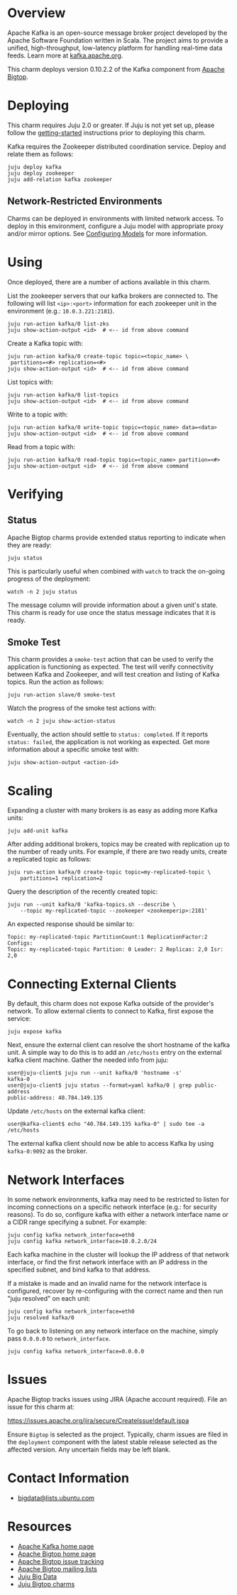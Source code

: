<!--
  Licensed to the Apache Software Foundation (ASF) under one or more
  contributor license agreements.  See the NOTICE file distributed with
  this work for additional information regarding copyright ownership.
  The ASF licenses this file to You under the Apache License, Version 2.0
  (the "License"); you may not use this file except in compliance with
  the License.  You may obtain a copy of the License at

       http://www.apache.org/licenses/LICENSE-2.0

  Unless required by applicable law or agreed to in writing, software
  distributed under the License is distributed on an "AS IS" BASIS,
  WITHOUT WARRANTIES OR CONDITIONS OF ANY KIND, either express or implied.
  See the License for the specific language governing permissions and
  limitations under the License.
-->
# Overview

Apache Kafka is an open-source message broker project developed by the Apache
Software Foundation written in Scala. The project aims to provide a unified,
high-throughput, low-latency platform for handling real-time data feeds. Learn
more at [kafka.apache.org][].

This charm deploys version 0.10.2.2 of the Kafka component from
[Apache Bigtop][].

[kafka.apache.org]: http://kafka.apache.org/
[Apache Bigtop]: http://bigtop.apache.org/


# Deploying

This charm requires Juju 2.0 or greater. If Juju is not yet set up, please
follow the [getting-started][] instructions prior to deploying this charm.

Kafka requires the Zookeeper distributed coordination service. Deploy and
relate them as follows:

    juju deploy kafka
    juju deploy zookeeper
    juju add-relation kafka zookeeper

## Network-Restricted Environments
Charms can be deployed in environments with limited network access. To deploy
in this environment, configure a Juju model with appropriate proxy and/or
mirror options. See [Configuring Models][] for more information.

[getting-started]: https://jujucharms.com/docs/stable/getting-started
[Configuring Models]: https://jujucharms.com/docs/stable/models-config


# Using

Once deployed, there are a number of actions available in this charm.

List the zookeeper servers that our kafka brokers
are connected to. The following will list `<ip>:<port>` information for each
zookeeper unit in the environment (e.g.: `10.0.3.221:2181`).

    juju run-action kafka/0 list-zks
    juju show-action-output <id>  # <-- id from above command

Create a Kafka topic with:

    juju run-action kafka/0 create-topic topic=<topic_name> \
     partitions=<#> replication=<#>
    juju show-action-output <id>  # <-- id from above command

List topics with:

    juju run-action kafka/0 list-topics
    juju show-action-output <id>  # <-- id from above command

Write to a topic with:

    juju run-action kafka/0 write-topic topic=<topic_name> data=<data>
    juju show-action-output <id>  # <-- id from above command

Read from a topic with:

    juju run-action kafka/0 read-topic topic=<topic_name> partition=<#>
    juju show-action-output <id>  # <-- id from above command


# Verifying

## Status
Apache Bigtop charms provide extended status reporting to indicate when they
are ready:

    juju status

This is particularly useful when combined with `watch` to track the on-going
progress of the deployment:

    watch -n 2 juju status

The message column will provide information about a given unit's state.
This charm is ready for use once the status message indicates that it is
ready.

## Smoke Test
This charm provides a `smoke-test` action that can be used to verify the
application is functioning as expected. The test will verify connectivity
between Kafka and Zookeeper, and will test creation and listing of Kafka
topics. Run the action as follows:

    juju run-action slave/0 smoke-test

Watch the progress of the smoke test actions with:

    watch -n 2 juju show-action-status

Eventually, the action should settle to `status: completed`.  If it
reports `status: failed`, the application is not working as expected. Get
more information about a specific smoke test with:

    juju show-action-output <action-id>


# Scaling

Expanding a cluster with many brokers is as easy as adding more Kafka units:

    juju add-unit kafka

After adding additional brokers, topics may be created with
replication up to the number of ready units. For example, if there are two
ready units, create a replicated topic as follows:

    juju run-action kafka/0 create-topic topic=my-replicated-topic \
        partitions=1 replication=2

Query the description of the recently created topic:

    juju run --unit kafka/0 'kafka-topics.sh --describe \
        --topic my-replicated-topic --zookeeper <zookeeperip>:2181'

An expected response should be similar to:

    Topic: my-replicated-topic PartitionCount:1 ReplicationFactor:2 Configs:
    Topic: my-replicated-topic Partition: 0 Leader: 2 Replicas: 2,0 Isr: 2,0


# Connecting External Clients

By default, this charm does not expose Kafka outside of the provider's network.
To allow external clients to connect to Kafka, first expose the service:

    juju expose kafka

Next, ensure the external client can resolve the short hostname of the kafka
unit. A simple way to do this is to add an `/etc/hosts` entry on the external
kafka client machine. Gather the needed info from juju:

    user@juju-client$ juju run --unit kafka/0 'hostname -s'
    kafka-0
    user@juju-client$ juju status --format=yaml kafka/0 | grep public-address
    public-address: 40.784.149.135

Update `/etc/hosts` on the external kafka client:

    user@kafka-client$ echo "40.784.149.135 kafka-0" | sudo tee -a /etc/hosts

The external kafka client should now be able to access Kafka by using
`kafka-0:9092` as the broker.


# Network Interfaces

In some network environments, kafka may need to be restricted to
listen for incoming connections on a specific network interface
(e.g.: for security reasons). To do so, configure kafka with either a
network interface name or a CIDR range specifying a subnet. For example:

    juju config kafka network_interface=eth0
    juju config kafka network_interface=10.0.2.0/24

Each kafka machine in the cluster will lookup the IP address of that
network interface, or find the first network interface with an IP
address in the specified subnet, and bind kafka to that address.

If a mistake is made and an invalid name for the network interface is
configured, recover by re-configuring with the correct name and then
run "juju resolved" on each unit:

    juju config kafka network_interface=eth0
    juju resolved kafka/0

To go back to listening on any network interface on the
machine, simply pass ``0.0.0.0`` to ``network_interface``.

    juju config kafka network_interface=0.0.0.0


# Issues

Apache Bigtop tracks issues using JIRA (Apache account required). File an
issue for this charm at:

https://issues.apache.org/jira/secure/CreateIssue!default.jspa

Ensure `Bigtop` is selected as the project. Typically, charm issues are filed
in the `deployment` component with the latest stable release selected as the
affected version. Any uncertain fields may be left blank.


# Contact Information

- <bigdata@lists.ubuntu.com>


# Resources

- [Apache Kafka home page](http://kafka.apache.org/)
- [Apache Bigtop home page](http://bigtop.apache.org/)
- [Apache Bigtop issue tracking](http://bigtop.apache.org/issue-tracking.html)
- [Apache Bigtop mailing lists](http://bigtop.apache.org/mail-lists.html)
- [Juju Big Data](https://jaas.ai/big-data)
- [Juju Bigtop charms](https://jaas.ai/search?q=bigtop)
